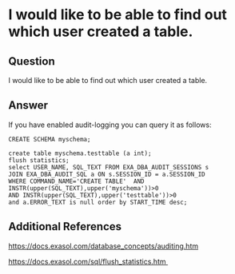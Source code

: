# I would like to be able to find out which user created a table. 
## Question

I would like to be able to find out which user created a table.

## Answer

If you have enabled audit-logging you can query it as follows:


```"code-java"
CREATE SCHEMA myschema;  
  
create table myschema.testtable (a int);  
flush statistics;   
select USER_NAME, SQL_TEXT FROM EXA_DBA_AUDIT_SESSIONS s 
JOIN EXA_DBA_AUDIT_SQL a ON s.SESSION_ID = a.SESSION_ID 
WHERE COMMAND_NAME='CREATE TABLE'  AND INSTR(upper(SQL_TEXT),upper('myschema'))>0 
AND INSTR(upper(SQL_TEXT),upper('testtable'))>0 
and a.ERROR_TEXT is null order by START_TIME desc;
```
## Additional References

<https://docs.exasol.com/database_concepts/auditing.htm> 

https://docs.exasol.com/sql/flush_statistics.htm 

